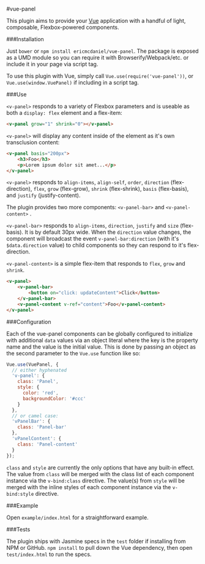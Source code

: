 #vue-panel

This plugin aims to provide your [Vue](http://vuejs.org/) application with a
handful of light, composable, Flexbox-powered components.

###Installation

Just `bower` or `npm install ericmcdaniel/vue-panel`. The package is exposed as
a UMD module so you can require it with Browserify/Webpack/etc. or include it in
your page via script tag.

To use this plugin with Vue, simply call `Vue.use(require('vue-panel'))`, or
`Vue.use(window.VuePanel)` if including in a script tag.

###Use

`<v-panel>` responds to a variety of Flexbox parameters and is useable as both a
`display: flex` element and a flex-item:

```html
<v-panel grow="1" shrink="0"></v-panel>
```

`<v-panel>` will display any content inside of the element as it's own
transclusion content:

```html
<v-panel basis="200px">
    <h3>Foo</h3>
    <p>Lorem ipsum dolor sit amet...</p>
</v-panel>
```

`<v-panel>` responds to `align-items`, `align-self`, `order`, `direction`
(flex-direction), `flex`, `grow` (flex-grow), `shrink` (flex-shrink), `basis`
(flex-basis), and `justify` (justify-content).

The plugin provides two more components: `<v-panel-bar>` and `<v-panel-content>`
.

`<v-panel-bar>` responds to `align-items`, `direction`, `justify` and `size`
(flex-basis). It is by default 30px wide. When the `direction` value changes,
the component will broadcast the event `v-panel-bar:direction` (with it's
`$data.direction` value) to child components so they can respond to it's
flex-direction.

`<v-panel-content>` is a simple flex-item that responds to `flex`, `grow` and
`shrink`.

```html
<v-panel>
    <v-panel-bar>
        <button on="click: updateContent">Click</button>
    </v-panel-bar>
    <v-panel-content v-ref="content">Foo</v-panel-content>
</v-panel>
```

###Configuration

Each of the vue-panel components can be globally configured to initialize with
additional `data` values via an object literal where the key is the property
name and the value is the initial value. This is done by passing an object as
the second parameter to the `Vue.use` function like so:

```javascript
Vue.use(VuePanel, {
  // either hyphenated
  'v-panel': {
    class: 'Panel',
    style: {
      color: 'red',
      backgroundColor: '#ccc'
    }
  },
  // or camel case:
  'vPanelBar': {
    class: 'Panel-bar'
  },
  'vPanelContent': {
    class: 'Panel-content'
  }
});
```

`class` and `style` are currently the only options that have any built-in
effect. The value from `class` will be merged with the class list of each
component instance via the `v-bind:class` directive. The value(s) from `style`
will be merged with the inline styles of each component instance via the
`v-bind:style` directive.

###Example

Open `example/index.html` for a straightforward example.

###Tests

The plugin ships with Jasmine specs in the `test` folder if installing from NPM
or GitHub. `npm install` to pull down the Vue dependency, then open
`test/index.html` to run the specs.
